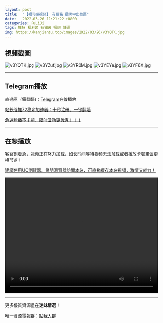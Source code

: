 ```yaml
---
layout: post
title:  "【福利姬视频】 有猫酱 捆绑中出嫩逼"
date:   2022-03-26 12:21:22 +0800
categories: FuLiJi
tags: 推特 福利姬 有猫酱 捆绑 嫩逼
img: https://kanjiantu.top/images/2022/03/26/v3YQTK.jpg
---
```



## 視頻截圖

![v3YQTK.jpg](https://kanjiantu.top/images/2022/03/26/v3YQTK.jpg)
![v3YZuf.jpg](https://kanjiantu.top/images/2022/03/26/v3YZuf.jpg)
![v3YR0M.jpg](https://kanjiantu.top/images/2022/03/26/v3YR0M.jpg)
![v3YEYe.jpg](https://kanjiantu.top/images/2022/03/26/v3YEYe.jpg)
![v3YF6X.jpg](https://kanjiantu.top/images/2022/03/26/v3YF6X.jpg)

* * *
## Telegram播放

直通車（需翻墻)：[Telegram在線播放](https://t.me/mimeijingxuan/409)

<u>站长强推72稳定加速器：[十秒注册、一键翻墙](https://www.mimei.blog/skip/vpn.html) </u>


<u>急速秒播不卡顿，限时活动更优惠！！！</u>
* * *
## 在線播放
<u>客官别着急，视频正在努力加载，如长时间等待视频无法加载或者播放卡顿建议更换节点！</u>

<u>建議使用UC瀏覽器、歐朋瀏覽器訪問本站，可直接緩存本站視頻，激情又給力！</u>
<center><video src="https://cdn.publer.io/uploads/videos/6247e841db2797357edec7c6/1f14a92fee0cf4b1d5dd3abed740990b.mp4" width="100%" height="380px" controls="controls"></video></center>


* * *
更多優質資源盡在**迷妹精選**！

唯一資源電報群：[點我入群](https://t.me/mimeijingxuan)


